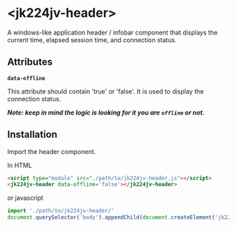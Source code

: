 # &lt;jk224jv-header&gt;

A windows-like application header / infobar component that displays the current time, elapsed session time, and connection status.

## Attributes

**`data-offline`**

This attribute should contain 'true' or 'false'. It is used to display the connection status.

***Note: keep in mind the logic is looking for it you are `offline` or not.***

## Installation

Import the header component.

In HTML

``` HTML
<script type="module" src="./path/to/jk224jv-header.js"></script>
<jk224jv-header data-offline='false'></jk224jv-header>
```

or javascript

``` javascript
import './path/to/jk224jv-header/'
document.querySelector('body').appendChild(document.createElement('jk224jv-header'))
```
